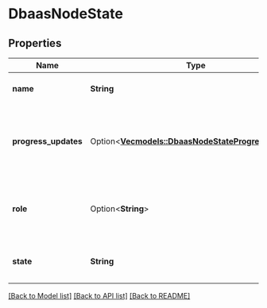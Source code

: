 # DbaasNodeState

## Properties

Name | Type | Description | Notes
------------ | ------------- | ------------- | -------------
**name** | **String** | Name of the service node | 
**progress_updates** | Option<[**Vec<models::DbaasNodeStateProgressUpdate>**](dbaas-node-state-progress-update.md)> | Extra information regarding the progress for current state | [optional]
**role** | Option<**String**> | Role of this node. Only returned for a subset of service types | [optional]
**state** | **String** | Current state of the service node | 

[[Back to Model list]](../README.md#documentation-for-models) [[Back to API list]](../README.md#documentation-for-api-endpoints) [[Back to README]](../README.md)


